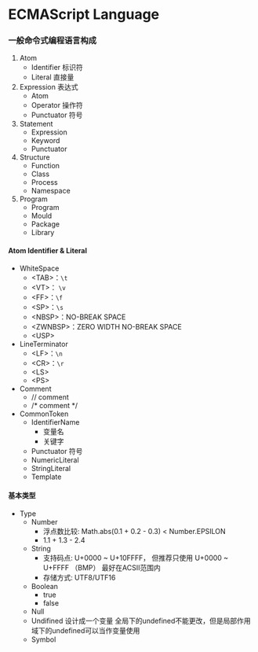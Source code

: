 # ECMAScript Language

### 一般命令式编程语言构成
  1. Atom
     - Identifier 标识符
     - Literal 直接量
  2. Expression 表达式
     - Atom
     - Operator 操作符
     - Punctuator 符号
  3. Statement
     - Expression
     - Keyword
     - Punctuator
  4. Structure
     - Function
     - Class
     - Process
     - Namespace
  5. Program
     - Program
     - Mould
     - Package
     - Library

#### Atom Identifier & Literal

  - WhiteSpace
    - \<TAB\>：`\t`
    - \<VT\>： `\v`
    - \<FF\>：`\f` 
    - \<SP\>：`\s`
    - \<NBSP\>：NO-BREAK SPACE
    - \<ZWNBSP\>：ZERO WIDTH NO-BREAK SPACE
    - \<USP\>
  - LineTerminator
    - \<LF\>：`\n`
    - \<CR\>：`\r`
    - \<LS\>
    - \<PS\>
  - Comment
    - // comment
    - /* comment */
  - CommonToken
    - IdentifierName
      - 变量名
      - 关键字
    - Punctuator 符号
    - NumericLiteral
    - StringLiteral
    - Template
    
#### 基本类型
- Type
  - Number
    - 浮点数比较: Math.abs(0.1 + 0.2 - 0.3) < Number.EPSILON
    - 1.1 + 1.3 - 2.4
  - String
    - 支持码点: U+0000 ~ U+10FFFF， 但推荐只使用 U+0000 ~ U+FFFF （BMP） 最好在ACSII范围内
    - 存储方式: UTF8/UTF16
  - Boolean
    - true
    - false
  - Null
  - Undifined 设计成一个变量 全局下的undefined不能更改，但是局部作用域下的undefined可以当作变量使用
  - Symbol